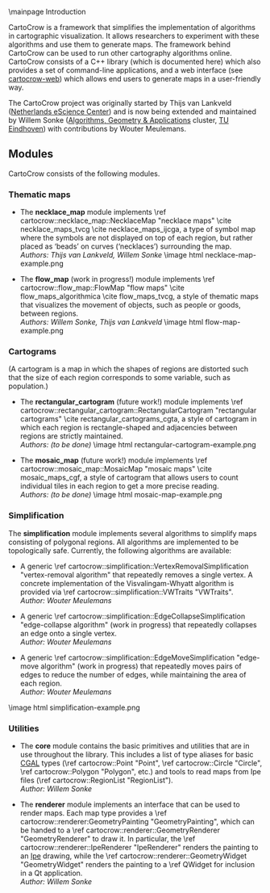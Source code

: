 \mainpage Introduction

CartoCrow is a framework that simplifies the implementation of algorithms in cartographic visualization. It allows researchers to experiment with these algorithms and use them to generate maps. The framework behind CartoCrow can be used to run other cartography algorithms online. CartoCrow consists of a C++ library (which is documented here) which also provides a set of command-line applications, and a web interface (see [cartocrow-web](https://github.com/tue-alga/cartocrow-web)) which allows end users to generate maps in a user-friendly way.

The CartoCrow project was originally started by Thijs van Lankveld ([Netherlands eScience Center](https://esciencecenter.nl/)) and is now being extended and maintained by Willem Sonke ([Algorithms, Geometry & Applications](https://alga.win.tue.nl) cluster, [TU Eindhoven](https://tue.nl)) with contributions by Wouter Meulemans.

## Modules

CartoCrow consists of the following modules.

### Thematic maps

* The **necklace_map** module implements \ref cartocrow::necklace_map::NecklaceMap "necklace maps" \cite necklace_maps_tvcg \cite necklace_maps_ijcga, a type of symbol map where the symbols are not displayed on top of each region, but rather placed as ‘beads’ on curves (‘necklaces’) surrounding the map.  
  _Authors: Thijs van Lankveld, Willem Sonke_
\image html necklace-map-example.png

* The **flow_map** (work in progress!) module implements \ref cartocrow::flow_map::FlowMap "flow maps" \cite flow_maps_algorithmica \cite flow_maps_tvcg, a style of thematic maps that visualizes the movement of objects, such as people or goods, between regions.  
  _Authors: Willem Sonke, Thijs van Lankveld_
\image html flow-map-example.png

### Cartograms

(A cartogram is a map in which the shapes of regions are distorted such that the size of each region corresponds to some variable, such as population.)

* The **rectangular_cartogram** (future work!) module implements \ref cartocrow::rectangular_cartogram::RectangularCartogram "rectangular cartograms" \cite rectangular_cartograms_cgta, a style of cartogram in which each region is rectangle-shaped and adjacencies between regions are strictly maintained.  
  _Authors: (to be done)_
\image html rectangular-cartogram-example.png

* The **mosaic_map** (future work!) module implements \ref cartocrow::mosaic_map::MosaicMap "mosaic maps" \cite mosaic_maps_cgf, a style of cartogram that allows users to count individual tiles in each region to get a more precise reading.  
  _Authors: (to be done)_
\image html mosaic-map-example.png

### Simplification

The **simplification** module implements several algorithms to simplify maps consisting of polygonal regions. All algorithms are implemented to be topologically safe. Currently, the following algorithms are available:

* A generic \ref cartocrow::simplification::VertexRemovalSimplification "vertex-removal algorithm" that repeatedly removes a single vertex. A concrete implementation of the Visvalingam-Whyatt algorithm is provided via \ref cartocrow::simplification::VWTraits "VWTraits".  
  _Author: Wouter Meulemans_

* A generic \ref cartocrow::simplification::EdgeCollapseSimplification "edge-collapse algorithm" (work in progress) that repeatedly collapses an edge onto a single vertex.  
  _Author: Wouter Meulemans_

* A generic \ref cartocrow::simplification::EdgeMoveSimplification "edge-move algorithm" (work in progress) that repeatedly moves pairs of edges to reduce the number of edges, while maintaining the area of each region.  
  _Author: Wouter Meulemans_

\image html simplification-example.png

### Utilities

* The **core** module contains the basic primitives and utilities that are in use throughout the library. This includes a list of type aliases for basic [CGAL](https://cgal.org) types (\ref cartocrow::Point<K> "Point", \ref cartocrow::Circle<K> "Circle", \ref cartocrow::Polygon<K> "Polygon", etc.) and tools to read maps from Ipe files (\ref cartocrow::RegionList "RegionList").  
  _Author: Willem Sonke_

* The **renderer** module implements an interface that can be used to render maps. Each map type provides a \ref cartocrow::renderer:GeometryPainting "GeometryPainting", which can be handed to a \ref cartocrow::renderer::GeometryRenderer "GeometryRenderer" to draw it. In particular, the \ref cartocrow::renderer::IpeRenderer "IpeRenderer" renders the painting to an [Ipe](https://ipe.otfried.org) drawing, while the \ref cartocrow::renderer::GeometryWidget "GeometryWidget" renders the painting to a \ref QWidget for inclusion in a Qt application.  
  _Author: Willem Sonke_
